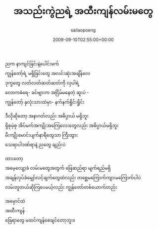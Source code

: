 ﻿---
_last_editor_used_jetpack: block-editor
_publicize_job_id: "59370184503"
_wp_old_date: "2021-06-09"
author: sailaopoeng
categories:
  - poems
date: "2009-09-10T02:55:00+00:00"
parent_post_id: null
post_id: "155"
timeline_notification: "1623196336"
title: အသည်းကွဲညရဲ့ အထီးကျန်လမ်းမတွေ
url: /2009/09/10/အသည်းကွဲညရဲ့-အထီးကျန်လမ/

---
ညက နာကျင်ခြင်းနဲ့ပေါင်းဖက်  
ကျွန်တော့်ရဲ့ မရှိခြင်းတွေ အလင်းဆုံးအချိန်လေ  
ဒုက္ခတွေ လတ်လတ်ဆတ်ဆတ်ကို လှပါရဲ့  
လောကဓံရေ\- ခင်ဗျားက အငြိမ်မနေတဲ့ ဆူးပဲ -  
ကျွန်တော့် နှလုံးသားထဲမှာ\- နက်နက်ရှိုင်းရှိုင်း

ဒီလိုဆိုတော့ အနာဂတ်လည်း အဓိပ္ပာယ် မရှိဘူး  
ရှိစုမဲ့စု အိပ်မက်အကျိုးအကြေလေးတွေလည်း အဓိပ္ပာယ်မရှိဘူး  
မီးကျိုးမောင်းပျက်နာရီတွေသာ ကြီးထွား  
သေရာပါဒဏ်ရာနဲ့ ညတွေ ချည်းပဲ

ထားတော့  
အမေ့လျော့ခံ လမ်းမတွေအတွက် ဖြေဆည်ရာ မျက်ရည်မရှိ  
အချန်လှပ်ခံမျှော်လင့်ချက်တွေထဲလည်း တစ္ဆေမကြောက်ကျားမကြောက်ပါပဲ  
လမ်းတူတယ်ဆိုကြပေမယ့်လည်း ကျွန်တော်တစ်ယောက်တည်း

အမှောင်ထဲ  
အထီးကျန်  
ခြေရာတွေ မထင်ကျန်စေချင်တော့ဘူး။

